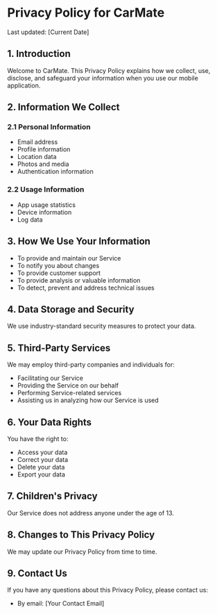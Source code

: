 # Privacy Policy for CarMate

Last updated: [Current Date]

## 1. Introduction
Welcome to CarMate. This Privacy Policy explains how we collect, use, disclose, and safeguard your information when you use our mobile application.

## 2. Information We Collect
### 2.1 Personal Information
- Email address
- Profile information
- Location data
- Photos and media
- Authentication information

### 2.2 Usage Information
- App usage statistics
- Device information
- Log data

## 3. How We Use Your Information
- To provide and maintain our Service
- To notify you about changes
- To provide customer support
- To provide analysis or valuable information
- To detect, prevent and address technical issues

## 4. Data Storage and Security
We use industry-standard security measures to protect your data.

## 5. Third-Party Services
We may employ third-party companies and individuals for:
- Facilitating our Service
- Providing the Service on our behalf
- Performing Service-related services
- Assisting us in analyzing how our Service is used

## 6. Your Data Rights
You have the right to:
- Access your data
- Correct your data
- Delete your data
- Export your data

## 7. Children's Privacy
Our Service does not address anyone under the age of 13.

## 8. Changes to This Privacy Policy
We may update our Privacy Policy from time to time.

## 9. Contact Us
If you have any questions about this Privacy Policy, please contact us:
- By email: [Your Contact Email]
